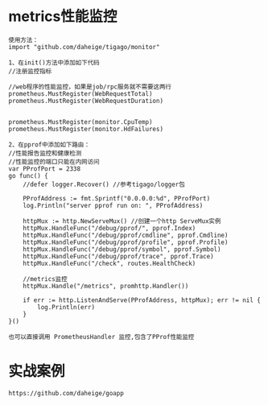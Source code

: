# metrics性能监控
    使用方法：
    import "github.com/daheige/tigago/monitor"

    1、在init()方法中添加如下代码
    //注册监控指标
    
    //web程序的性能监控，如果是job/rpc服务就不需要这两行
    prometheus.MustRegister(WebRequestTotal)
    prometheus.MustRegister(WebRequestDuration)
    
    	
	prometheus.MustRegister(monitor.CpuTemp)
	prometheus.MustRegister(monitor.HdFailures)

    2、在pprof中添加如下路由：
    //性能报告监控和健康检测
	//性能监控的端口只能在内网访问
	var PProfPort = 2338
	go func() {
		//defer logger.Recover() //参考tigago/logger包

		PProfAddress := fmt.Sprintf("0.0.0.0:%d", PProfPort)
		log.Println("server pprof run on: ", PProfAddress)

		httpMux := http.NewServeMux() //创建一个http ServeMux实例
		httpMux.HandleFunc("/debug/pprof/", pprof.Index)
		httpMux.HandleFunc("/debug/pprof/cmdline", pprof.Cmdline)
		httpMux.HandleFunc("/debug/pprof/profile", pprof.Profile)
		httpMux.HandleFunc("/debug/pprof/symbol", pprof.Symbol)
		httpMux.HandleFunc("/debug/pprof/trace", pprof.Trace)
		httpMux.HandleFunc("/check", routes.HealthCheck)

		//metrics监控
		httpMux.Handle("/metrics", promhttp.Handler())

		if err := http.ListenAndServe(PProfAddress, httpMux); err != nil {
			log.Println(err)
		}
	}()
	
	也可以直接调用 PrometheusHandler 监控,包含了PProf性能监控

# 实战案例

    https://github.com/daheige/goapp

